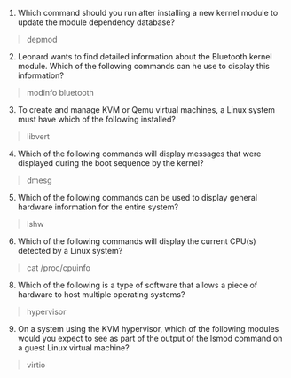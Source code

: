 1. Which command should you run after installing a new kernel module to update the module dependency database?        
>depmod
2. Leonard wants to find detailed information about the Bluetooth kernel module. Which of the following commands can he use to display this information?    
>modinfo bluetooth
3. To create and manage KVM or Qemu virtual machines, a Linux system must have which of the following installed?                
>libvert
4. Which of the following commands will display messages that were displayed during the boot sequence by the kernel?   
>dmesg
5. Which of the following commands can be used to display general hardware information for the entire system?    
>lshw
6. Which of the following commands will display the current CPU(s) detected by a Linux system?            
>cat /proc/cpuinfo
8. Which of the following is a type of software that allows a piece of hardware to host multiple operating systems?    
>hypervisor
9. On a system using the KVM hypervisor, which of the following modules would you expect to see as part of the output of the lsmod command on a guest Linux virtual machine?        
>virtio
